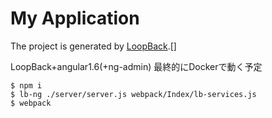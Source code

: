 # My Application

The project is generated by [LoopBack](http://loopback.io).[]

LoopBack+angular1.6(+ng-admin)
最終的にDockerで動く予定
```
$ npm i
$ lb-ng ./server/server.js webpack/Index/lb-services.js
$ webpack
```